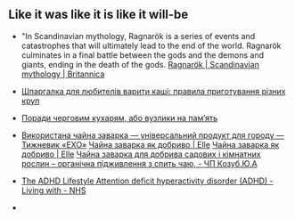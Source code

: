 ## Like it was like it is like it will-be 

- "In Scandinavian mythology, Ragnarök is a series of events and catastrophes that will ultimately lead to the end of the world. Ragnarök culminates in a final battle between the gods and the demons and giants, ending in the death of the gods.	[Ragnarök | Scandinavian mythology | Britannica](https://www.britannica.com/event/Ragnarok)  
- [Шпаргалка для любителів варити каші: правила приготування різних круп](https://otozh.com.ua/2020/01/11/shpargalka-dlya-lyubiteliv-variti-kashi-pravila-prigotuvannya-riznix-krup/) 
- [Поради черговим кухарям, або вузлики на пам’ять](https://tourlib.net/books_ukr/filipov9-8.htm) 
- [Використана чайна заварка — універсальний продукт для городу — Тижневик «ЕХО»](https://exo.in.ua/porada/1746)  [Чайна заварка як добриво | Elle](https://elle.pp.ua/chajna-zavarka-yak-dobrivo/)  [Чайна заварка як добриво | Elle](https://elle.pp.ua/chajna-zavarka-yak-dobrivo/)  [Чайна заварка для добрива садових і кімнатних рослин – органічна підживлення з спить чаю, - ЧП Козуб.Ю.А](https://geovys.cz/chajna-zavarka-dlja-dobriva-sadovih-i-kimnatnih/)  

- [ The ADHD Lifestyle ](https://theadhdlifestyle.com/)  [Attention deficit hyperactivity disorder (ADHD) - Living with - NHS](https://www.nhs.uk/conditions/attention-deficit-hyperactivity-disorder-adhd/living-with/) 
- 
